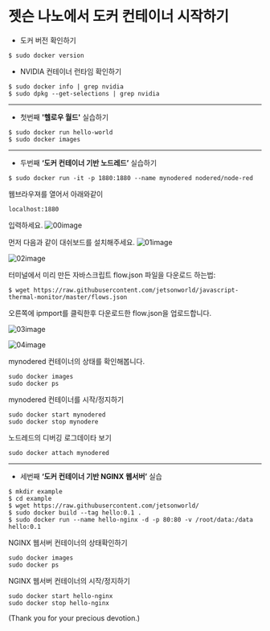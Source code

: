 # 젯슨 나노에서 도커 컨테이너 시작하기

* 도커 버전 확인하기
```
$ sudo docker version
```

* NVIDIA 컨테이너 런타임 확인하기
```
$ sudo docker info | grep nvidia
$ sudo dpkg --get-selections | grep nvidia
```

***

* 첫번째 <b>'헬로우 월드'</b> 실습하기
```
$ sudo docker run hello-world
$ sudo docker images
```

***

* 두번째 <b>‘도커 컨테이너 기반 노드레드’</b> 실습하기
```
$ sudo docker run -it -p 1880:1880 --name mynodered nodered/node-red
```
웹브라우져를 열어서 아래와같이
```
localhost:1880 
```
입력하세요.
![00image](https://raw.githubusercontent.com/jetsonworld/startDockerContainer/master/01_Images/00_Using_Node-RED_On_Docker.png)

먼저 다음과 같이 대쉬보드를 설치해주세요. 
![01image](https://raw.githubusercontent.com/jetsonworld/startDockerContainer/master/01_Images/01_Using_Node-RED_On_Docker.png)

![02image](https://raw.githubusercontent.com/jetsonworld/startDockerContainer/master/01_Images/02_Using_Node-RED_On_Docker.png)

터미널에서 미리 만든 자바스크립트 flow.json 파일을 다운로드 하는법:
```
$ wget https://raw.githubusercontent.com/jetsonworld/javascript-thermal-monitor/master/flows.json
```
오른쪽에 ipmport를 클릭한후 다운로드한 flow.json을 업로드합니다.

![03image](https://raw.githubusercontent.com/jetsonworld/startDockerContainer/master/01_Images/03_Using_Node-RED_On_Docker.png)

![04image](https://raw.githubusercontent.com/jetsonworld/startDockerContainer/master/01_Images/04_Using_Node-RED_On_Docker.png)

mynodered 컨테이너의 상태를 확인해봅니다.
```
sudo docker images
sudo docker ps
```

mynodered 컨테이너를 시작/정지하기

```
sudo docker start mynodered
sudo docker stop mynodere
```
노드레드의 디버깅 로그데이타 보기
```
sudo docker attach mynodered
```

***
* 세번째 <b>‘도커 컨테이너 기반 NGINX 웹서버’</b> 실습
```
$ mkdir example
$ cd example
$ wget https://raw.githubusercontent.com/jetsonworld/
$ sudo docker build --tag hello:0.1 .
$ sudo docker run --name hello-nginx -d -p 80:80 -v /root/data:/data hello:0.1
```

NGINX 웹서버 컨테이너의 상태확인하기
```
sudo docker images
sudo docker ps
```

NGINX 웹서버 컨테이너의 시작/정지하기
```
sudo docker start hello-nginx
sudo docker stop hello-nginx
```

(Thank you for your precious devotion.)
